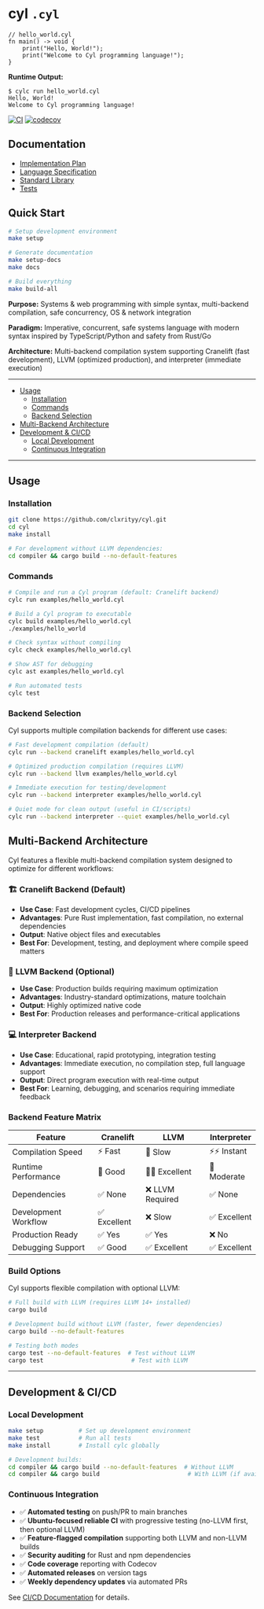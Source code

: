 # cyl `.cyl`

```cyl
// hello_world.cyl
fn main() -> void {
    print("Hello, World!");
    print("Welcome to Cyl programming language!");
}
```

**Runtime Output:**

```
$ cylc run hello_world.cyl
Hello, World!
Welcome to Cyl programming language!
```

[![CI](https://github.com/clxrityy/cyl/actions/workflows/ci.yml/badge.svg)](https://github.com/clxrityy/cyl/actions/workflows/ci.yml)
[![codecov](https://codecov.io/gh/clxrityy/cyl/branch/main/graph/badge.svg)](https://codecov.io/gh/clxrityy/cyl)

## Documentation

- [Implementation Plan](IMPLEMENTATION_PLAN.md)
- [Language Specification](LANGUAGE_SPEC.md)
- [Standard Library](STDLIB.md)
- [Tests](tests/README.md)

## Quick Start

```bash
# Setup development environment
make setup

# Generate documentation
make setup-docs
make docs

# Build everything
make build-all
```

**Purpose:** Systems & web programming with simple syntax, multi-backend compilation, safe concurrency, OS & network integration

**Paradigm:** Imperative, concurrent, safe systems language with modern syntax inspired by TypeScript/Python and safety from Rust/Go

**Architecture:** Multi-backend compilation system supporting Cranelift (fast development), LLVM (optimized production), and interpreter (immediate execution)

---

- [Usage](#usage)
  - [Installation](#installation)
  - [Commands](#commands)
  - [Backend Selection](#backend-selection)
- [Multi-Backend Architecture](#multi-backend-architecture)
- [Development & CI/CD](#development--cicd)
  - [Local Development](#local-development)
  - [Continuous Integration](#continuous-integration)

---

## Usage

### Installation

```bash
git clone https://github.com/clxrityy/cyl.git
cd cyl
make install

# For development without LLVM dependencies:
cd compiler && cargo build --no-default-features
```

### Commands

```bash
# Compile and run a Cyl program (default: Cranelift backend)
cylc run examples/hello_world.cyl

# Build a Cyl program to executable
cylc build examples/hello_world.cyl
./examples/hello_world

# Check syntax without compiling
cylc check examples/hello_world.cyl

# Show AST for debugging
cylc ast examples/hello_world.cyl

# Run automated tests
cylc test
```

### Backend Selection

Cyl supports multiple compilation backends for different use cases:

```bash
# Fast development compilation (default)
cylc run --backend cranelift examples/hello_world.cyl

# Optimized production compilation (requires LLVM)
cylc run --backend llvm examples/hello_world.cyl

# Immediate execution for testing/development
cylc run --backend interpreter examples/hello_world.cyl

# Quiet mode for clean output (useful in CI/scripts)
cylc run --backend interpreter --quiet examples/hello_world.cyl
```

## Multi-Backend Architecture

Cyl features a flexible multi-backend compilation system designed to optimize for different workflows:

### 🏗️ **Cranelift Backend** (Default)

- **Use Case**: Fast development cycles, CI/CD pipelines
- **Advantages**: Pure Rust implementation, fast compilation, no external dependencies
- **Output**: Native object files and executables
- **Best For**: Development, testing, and deployment where compile speed matters

### 🚀 **LLVM Backend** (Optional)

- **Use Case**: Production builds requiring maximum optimization
- **Advantages**: Industry-standard optimizations, mature toolchain
- **Output**: Highly optimized native code
- **Best For**: Production releases and performance-critical applications

### 💻 **Interpreter Backend**

- **Use Case**: Educational, rapid prototyping, integration testing
- **Advantages**: Immediate execution, no compilation step, full language support
- **Output**: Direct program execution with real-time output
- **Best For**: Learning, debugging, and scenarios requiring immediate feedback

### Backend Feature Matrix

| Feature              | Cranelift    | LLVM             | Interpreter  |
| -------------------- | ------------ | ---------------- | ------------ |
| Compilation Speed    | ⚡ Fast      | 🐌 Slow          | ⚡⚡ Instant |
| Runtime Performance  | 🚀 Good      | 🚀🚀 Excellent   | 🐌 Moderate  |
| Dependencies         | ✅ None      | ❌ LLVM Required | ✅ None      |
| Development Workflow | ✅ Excellent | ❌ Slow          | ✅ Excellent |
| Production Ready     | ✅ Yes       | ✅ Yes           | ❌ No        |
| Debugging Support    | ✅ Good      | ✅ Excellent     | ✅ Excellent |

### Build Options

Cyl supports flexible compilation with optional LLVM:

```bash
# Full build with LLVM (requires LLVM 14+ installed)
cargo build

# Development build without LLVM (faster, fewer dependencies)
cargo build --no-default-features

# Testing both modes
cargo test --no-default-features  # Test without LLVM
cargo test                         # Test with LLVM
```

---

## Development & CI/CD

### Local Development

```bash
make setup          # Set up development environment
make test           # Run all tests
make install        # Install cylc globally

# Development builds:
cd compiler && cargo build --no-default-features  # Without LLVM
cd compiler && cargo build                         # With LLVM (if available)
```

### Continuous Integration

- ✅ **Automated testing** on push/PR to main branches
- ✅ **Ubuntu-focused reliable CI** with progressive testing (no-LLVM first, then optional LLVM)
- ✅ **Feature-flagged compilation** supporting both LLVM and non-LLVM builds
- ✅ **Security auditing** for Rust and npm dependencies
- ✅ **Code coverage** reporting with Codecov
- ✅ **Automated releases** on version tags
- ✅ **Weekly dependency updates** via automated PRs

See [CI/CD Documentation](.github/workflows/README.md) for details.
